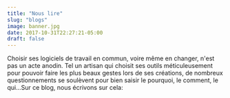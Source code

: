 ```yaml
---
title: "Nous lire"
slug: "blogs"
image: banner.jpg
date: 2017-10-31T22:27:21-05:00
draft: false
---
```


Choisir ses logiciels de travail en commun, voire même en changer, n'est pas un acte anodin. Tel un artisan qui choisit ses outils méticuleusement pour pouvoir faire les plus beaux gestes lors de ses créations, de nombreux questionnements se soulèvent pour bien saisir le pourquoi, le comment, le qui...Sur ce blog, nous écrivons sur cela:
